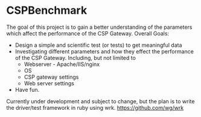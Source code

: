 # CSPBenchmark
The goal of this project is to gain a better understanding of the parameters which affect the 
performance of the CSP Gateway.
Overall Goals: 
  * Design a simple and scientific test (or tests) to get meaningful data
  * Investigating different parameters and how they effect the performance of the CSP Gateway. Including, but not limited to
    * Webserver - Apache/IIS/nginx
    * OS
    * CSP gateway settings
    * Web server settings
  * Have fun.

Currently under development and subject to change, but the plan is to write the driver/test framework in ruby using wrk. https://github.com/wg/wrk
